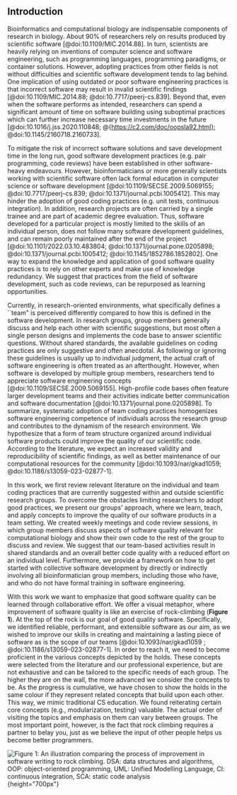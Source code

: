 ## Introduction ##

Bioinformatics and computational biology are indispensable components of research in biology.
About 90% of researchers rely on results produced by scientific software [@doi:10.1109/MIC.2014.88].
In turn, scientists are heavily relying on inventions of computer science and software engineering, such as programming languages, programming paradigms, or container solutions.
However, adopting practices from other fields is not without difficulties and scientific software development tends to lag behind.
One implication of using outdated or poor software engineering practices is that incorrect software may result in invalid scientific findings [@doi:10.1109/MIC.2014.88; @doi:10.7717/peerj-cs.839].
Beyond that, even when the software performs as intended, researchers can spend a significant amount of time on software building using suboptimal practices which can further increase necessary time investments in the future [@doi:10.1016/j.jss.2020.110848; @{https://c2.com/doc/oopsla92.html}; @doi:10.1145/2160718.2160733].

To mitigate the risk of incorrect software solutions and save development time in the long run, good software development practices (e.g. pair programming, code reviews) have been established in other software-heavy endeavours. <!-- Sentence sounds a bit strange to me. Use "fields" instead of "endeavours"? -->
However, bioinformaticians or more generally scientists working with scientific software often lack formal education in computer science or software development [@doi:10.1109/SECSE.2009.5069155; @doi:10.7717/peerj-cs.839; @doi:10.1371/journal.pcbi.1005412].
This may hinder the adoption of good coding practices (e.g. unit tests, continuous integration).
In addition, research projects are often carried by a single trainee and are part of academic degree evaluation. <!-- The 2nd part of this sentence is not clear to me (why is this a problem), consider expanding on it a bit -->
Thus, software developed for a particular project is mostly limited to the skills of an individual person, does not follow many software development guidelines, and can remain poorly maintained after the end of the project [@doi:10.1101/2022.03.10.483804; @doi:10.1371/journal.pone.0205898; @doi:10.1371/journal.pcbi.1005412; @doi:10.1145/1852786.1852802].
One way to expand the knowledge and application of good software quality practices is to rely on other experts and make use of knowledge redundancy. <!-- "people around" sounds very informal. It is not clear how one can make use of a redundancy. I guess what you are trying to say here is that you want to avoid redundancy by combining forces, so that a problem is only encountered once? Or did you want to highlight something else? -->
We suggest that practices from the field of software development, such as code reviews, can be repurposed as learning opportunities.

Currently, in research-oriented environments, what specifically defines a ``team" is perceived differently compared to how this is defined in the software development. <!-- consider rephrasing -->
In research groups, group members generally discuss and help each other with scientific suggestions, but most often a single person designs and implements the code base to answer scientific questions. <!-- "is designing and implementing" seems to suggest it is just done at a specific instance" -->
Without shared standards, the available guidelines on coding practices are only suggestive and often anecdotal.
As following or ignoring these guidelines is usually up to individual judgment, the actual craft of software engineering is often treated as an afterthought.
However, when software is developed by multiple group members, researchers tend to appreciate software engineering concepts [@doi:10.1109/SECSE.2009.5069155].
High-profile code bases often feature larger development teams and their activities indicate better communication and software documentation [@doi:10.1371/journal.pone.0205898]. <!-- grammar sounds strange to me, as it seems the code base is doing something actively. Consider rewriting. Also, consider splitting the sentence in 2, as the "and" seems to connect 2 different things (shorter is better in English).-->
To summarize, systematic adoption of team coding practices homogenizes software engineering competence of individuals across the research group and contributes to the dynamism of the research environment. <!--unsure what is being summarized here-->
We hypothesize that a form of team structure organized around individual software products could improve the quality of our scientific code.
According to the literature, we expect an increased validity and reproducibility of scientific findings, as well as better maintenance of our computational resources for the community [@doi:10.1093/nar/gkad1059; @doi:10.1186/s13059-023-02877-1].

In this work, we first review relevant literature on the individual and team coding practices that are currently suggested within and outside scientific research groups.
To overcome the obstacles limiting researchers to adopt good practices, we present our groups' approach, where we learn, teach, and apply concepts to improve the quality of our software products in a team setting.
We created weekly meetings and code review sessions, in which group members discuss aspects of software quality relevant for computational biology and show their own code to the rest of the group to discuss and review.
We suggest that our team-based activities result in shared standards and an overall better code quality with a reduced effort on an individual level.
Furthermore, we provide a framework on how to get started with collective software development by directly or indirectly involving all bioinformatician group members, including those who have, and who do not have formal training in software engineering.

With this work we want to emphasize that good software quality can be learned through collaborative effort.
We offer a visual metaphor, where improvement of software quality is like an exercise of rock-climbing (**Figure 1**).
At the top of the rock is our goal of good quality software.
Specifically, we identified reliable, performant, and extensible software as our aim, as we wished to improve our skills in creating and maintaining a lasting piece of software as is the scope of our teams [@doi:10.1093/nar/gkad1059 ; @doi:10.1186/s13059-023-02877-1].
In order to reach it, we need to become proficient in the various concepts depicted by the holds.
These concepts were selected from the literature and our professional experience, but are not exhaustive and can be tailored to the specific needs of each group.
The higher they are on the wall, the more advanced we consider the concepts to be.
As the progress is cumulative, we have chosen to show the holds in the same colour if they represent related concepts that build upon each other.
This way, we mimic traditional CS education.
We found reiterating certain core concepts (e.g., modularization, testing) valuable.
The actual order of visiting the topics and emphasis on them can vary between groups.
The most important point, however, is the fact that rock climbing requires a partner to belay you, just as we believe the input of other people helps us become better programmers.

![***Figure 1:*** **An illustration comparing the process of improvement in software writing to rock climbing.**
DSA: data structures and algorithms, OOP: object-oriented programming, UML: Unified Modelling Language, CI: continuous integration, SCA: static code analysis](content/images/wall_climbing.png "Wall climbing"){height="700px"}
